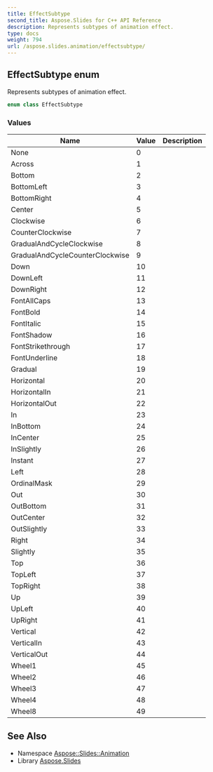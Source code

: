 ```yaml
---
title: EffectSubtype
second_title: Aspose.Slides for C++ API Reference
description: Represents subtypes of animation effect.
type: docs
weight: 794
url: /aspose.slides.animation/effectsubtype/
---
```

## EffectSubtype enum


Represents subtypes of animation effect.

```cpp
enum class EffectSubtype
```

### Values

| Name | Value | Description |
| --- | --- | --- |
| None | 0 |  |
| Across | 1 |  |
| Bottom | 2 |  |
| BottomLeft | 3 |  |
| BottomRight | 4 |  |
| Center | 5 |  |
| Clockwise | 6 |  |
| CounterClockwise | 7 |  |
| GradualAndCycleClockwise | 8 |  |
| GradualAndCycleCounterClockwise | 9 |  |
| Down | 10 |  |
| DownLeft | 11 |  |
| DownRight | 12 |  |
| FontAllCaps | 13 |  |
| FontBold | 14 |  |
| FontItalic | 15 |  |
| FontShadow | 16 |  |
| FontStrikethrough | 17 |  |
| FontUnderline | 18 |  |
| Gradual | 19 |  |
| Horizontal | 20 |  |
| HorizontalIn | 21 |  |
| HorizontalOut | 22 |  |
| In | 23 |  |
| InBottom | 24 |  |
| InCenter | 25 |  |
| InSlightly | 26 |  |
| Instant | 27 |  |
| Left | 28 |  |
| OrdinalMask | 29 |  |
| Out | 30 |  |
| OutBottom | 31 |  |
| OutCenter | 32 |  |
| OutSlightly | 33 |  |
| Right | 34 |  |
| Slightly | 35 |  |
| Top | 36 |  |
| TopLeft | 37 |  |
| TopRight | 38 |  |
| Up | 39 |  |
| UpLeft | 40 |  |
| UpRight | 41 |  |
| Vertical | 42 |  |
| VerticalIn | 43 |  |
| VerticalOut | 44 |  |
| Wheel1 | 45 |  |
| Wheel2 | 46 |  |
| Wheel3 | 47 |  |
| Wheel4 | 48 |  |
| Wheel8 | 49 |  |

## See Also

* Namespace [Aspose::Slides::Animation](../)
* Library [Aspose.Slides](../../)
